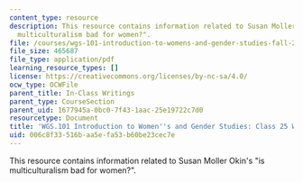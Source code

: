 ```yaml
---
content_type: resource
description: This resource contains information related to Susan Moller Okin's "is
  multiculturalism bad for women?".
file: /courses/wgs-101-introduction-to-womens-and-gender-studies-fall-2014/006c8f33516baa5efa53b60be23cec7e_MITWGS_101F14_InClass25.pdf
file_size: 465687
file_type: application/pdf
learning_resource_types: []
license: https://creativecommons.org/licenses/by-nc-sa/4.0/
ocw_type: OCWFile
parent_title: In-Class Writings
parent_type: CourseSection
parent_uid: 1677945a-0bc0-7f43-1aac-25e19722c7d0
resourcetype: Document
title: 'WGS.101 Introduction to Women''s and Gender Studies: Class 25 Writing'
uid: 006c8f33-516b-aa5e-fa53-b60be23cec7e
---
```

This resource contains information related to Susan Moller Okin's "is multiculturalism bad for women?".